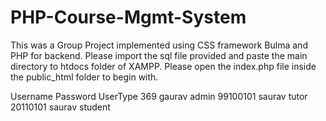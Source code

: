 # PHP-Course-Mgmt-System

This was a Group Project implemented using CSS framework Bulma and PHP for backend. Please import the sql file provided and paste the main directory to htdocs folder of XAMPP. Please open the index.php file inside the public_html folder to begin with.

Username        Password        UserType
369             gaurav          admin
99100101        saurav          tutor
20110101        saurav          student
